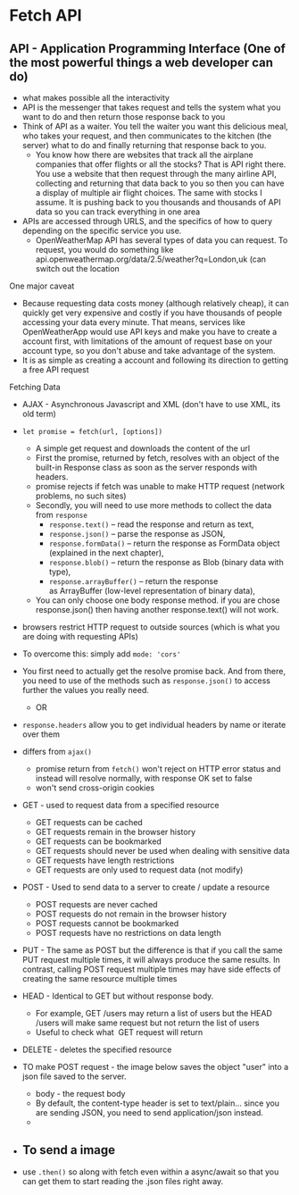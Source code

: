 # Fetch API

## API - Application Programming Interface (One of the most powerful things a web developer can do)
- what makes possible all the interactivity
- API is the messenger that takes request and tells the system what you want to do and then return those response back to you
- Think of API as a waiter. You tell the waiter you want this delicious meal, who takes your request, and then communicates to the kitchen (the server) what to do and finally returning that response back to you. 
	- You know how there are websites that track all the airplane companies that offer flights or all the stocks? That is API right there. You use a website that then request through the many airline API, collecting and returning that data back to you so then you can have a display of multiple air flight choices. The same with stocks I assume. It is pushing back to you thousands and thousands of API data so you can track everything in one area 
- APIs are accessed through URLS, and the specifics of how to query depending on the specific service you use. 
	- OpenWeatherMap API has several types of data you can request. To request, you would do something like api.openweathermap.org/data/2.5/weather?q=London,uk (can switch out the location


One major caveat 
- Because requesting data costs money (although relatively cheap), it can quickly get very expensive and costly if you have thousands of people accessing your data every minute. That means, services like OpenWeatherApp would use API keys and make you have to create a account first, with limitations of the amount of request base on your account type, so you don't abuse and take advantage of the system. 
- It is as simple as creating a account and following its direction to getting a free API request


Fetching Data
- AJAX - Asynchronous Javascript and XML (don't have to use XML, its old term)
- `let promise = fetch(url, [options])`
	- A simple get request and downloads the content of the url
	- First the promise, returned by fetch, resolves with an object of the built-in Response class as soon as the server responds with headers. 
	- promise rejects if fetch was unable to make HTTP request (network problems, no such sites)
	- Secondly, you will need to use more methods to collect the data from `response`
		- `response.text()` – read the response and return as text,
		- `response.json()` – parse the response as JSON,
		- `response.formData()` – return the response as FormData object (explained in the next chapter),
		- `response.blob()` – return the response as Blob (binary data with type),
		- `response.arrayBuffer()` – return the response as ArrayBuffer (low-level representation of binary data),
	- You can only choose one body response method. if you are chose response.json() then having another response.text() will not work. 
- browsers restrict HTTP request to outside sources (which is what you are doing with requesting APIs) 
- To overcome this: simply add `mode: 'cors'`
  
- You first need to actually get the resolve promise back. And from there, you need to use of the methods such as `response.json()` to access further the values you really need. 
	- OR
- `response.headers` allow you to get individual headers by name or iterate over them
- differs from `ajax()`
	- promise return from `fetch()` won't reject on HTTP error status and instead will resolve normally, with response OK set to false
	- won't send cross-origin cookies


- GET - used to request data from a specified resource
	- GET requests can be cached
	- GET requests remain in the browser history
	- GET requests can be bookmarked
	- GET requests should never be used when dealing with sensitive data
	- GET requests have length restrictions
	- GET requests are only used to request data (not modify)
- POST - Used to send data to a server to create / update a resource
	- POST requests are never cached
	- POST requests do not remain in the browser history
	- POST requests cannot be bookmarked
	- POST requests have no restrictions on data length
- PUT - The same as POST but the difference is that if you call the same PUT request multiple times, it will always produce the same results. In contrast, calling POST request multiple times may have side effects of creating the same resource multiple times
- HEAD - Identical to GET but without response body. 
	- For example, GET /users may return a list of users but the HEAD /users will make same request but not return the list of users
	- Useful to check what  GET request will return
- DELETE - deletes the specified resource

- TO make POST request - the image below saves the object "user" into a json file saved to the server. 
	- body - the request body
	- By default, the content-type header is set to text/plain... since you are sending JSON, you need to send application/json instead. 
	- 
- To send a image
	- 
- use `.then()` so along with fetch even within a async/await so that you can get them to start reading the .json files right away. 
